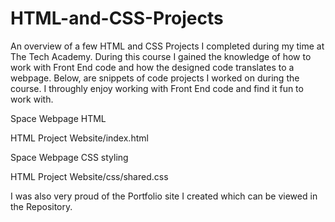 # HTML-and-CSS-Projects

An overview of a few HTML and CSS Projects I completed during my time at The Tech Academy. 
During this course I gained the knowledge of how to work with Front End code and how the designed code translates to a webpage.
Below, are snippets of code projects I worked on during the course. I throughly enjoy working with Front End code and find it fun to work with.

Space Webpage HTML 

HTML Project Website/index.html

Space Webpage CSS styling

HTML Project Website/css/shared.css

I was also very proud of the Portfolio site I created which can be viewed in the Repository.
